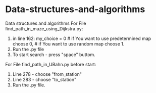 # Data-structures-and-algorithms
Data structures and algorithms
For File find_path_in_maze_using_Dijkstra.py:
  1. in line 162: my_choice = 0 # if You want to use predetermined map choose 0, # if You want to use random map choose 1.
  2. Run the .py file
  3. To start search - press "space" buttom.

For File find_path_in_UBahn.py before start:
  1. Line 278 - choose "from_station"
  2. Line 283 - choose "to_station"
  3. Run the .py file.
  
